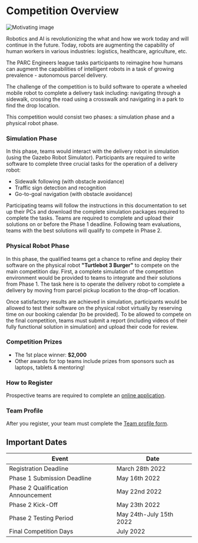 # Competition Overview

![Motivating image](images/overview.png)

Robotics and AI is revolutionizing the what and how we work today and will continue in the future. Today, robots are augmenting the capability of human workers in various industries: logistics, healthcare, agriculture, etc.

The PARC Engineers league tasks participants to reimagine how humans can augment the
capabilities of intelligent robots in a task of growing prevalence - autonomous parcel
delivery.

The challenge of the competition is to build software to operate a wheeled mobile robot to complete a delivery task including: navigating through a sidewalk, crossing the road using a crosswalk and navigating in a park to find the drop location.

This competition would consist two phases: a simulation phase and a physical robot phase.

### Simulation Phase
In this phase, teams would interact with the delivery robot in simulation (using the Gazebo Robot Simulator). Participants are required to write software to complete three crucial tasks for the operation of a delivery robot:

* Sidewalk following (with obstacle avoidance)
* Traffic sign detection and recognition
* Go-to-goal navigation (with obstacle avoidance)

Participating teams will follow the instructions in this documentation to set up their PCs and download the complete simulation packages required to complete the tasks. 
Teams are required to complete and upload their solutions on or before the Phase 1 deadline. Following team evaluations, teams with the best solutions will qualify to compete in Phase 2.

### Physical Robot Phase
In this phase, the qualified teams get a chance to refine and deploy their software on the physical robot **"Turtlebot 3 Burger"** to compete on the main competition day. First, a complete simulation of the competition environment would be provided to teams to integrate and their solutions from Phase 1. The task here is to operate the delivery robot to complete a delivery by moving from parcel pickup location to the drop-off location. 

Once satisfactory results are achieved in simulation, participants would be allowed to test their software on the physical robot virtually by reserving time on our booking calendar [to be provided]. 
To be allowed to compete on the final competition, teams must submit a report (including videos of their fully functional solution in simulation) and upload their code for review.


### Competition Prizes
- The 1st place winner: **$2,000**
- Other awards for top teams include prizes from sponsors such as laptops, tablets & mentoring!

### How to Register

Prospective teams are required to complete an [online application](https://creatorapp.zohopublic.com/zoho_info23208/parc-teams/form-perma/Apply_for_PARC_2021/DbgeNAHtvKN0UEXvmYfwSRW6F37KUrHKX9hhw89qqkRJnXFgQzk1Sg6yEOVRDQURFTAbYYBETYgvjNuHNmNtNbuAOgKzBWsnvfUa). 

### Team Profile

After you register, your team must complete the [Team profile form]( https://creatorapp.zohopublic.com/zoho_info23208/parc-teams/form-perma/Team_Profile_ENGINEERS_LEAGUE/gUNhmymqvYuQ86TzgsOt1K3EJ2PUJrXDUMW4Wd1NR47V5893RsMvW0u4WB9QypE0O2gBQ6JSXuUdD6UzqtH1zxH2T34A1p1DaVak).



## Important Dates

|  Event | Date    |
| ------------- | ----------- |
|  Registration Deadline  | March 28th 2022   |
|  Phase 1 Submission Deadline  | May 16th 2022   |
|  Phase 2 Qualification Announcement  | May 22nd 2022   |
|  Phase 2 Kick-Off  | May 23th 2022   |
|  Phase 2 Testing Period  | May 24th-July 15th 2022   |
|  Final Competition Days  | July 2022   |


<!-- |  Phase 1 Qualification Announcement  | February 26th 2021   | -->
